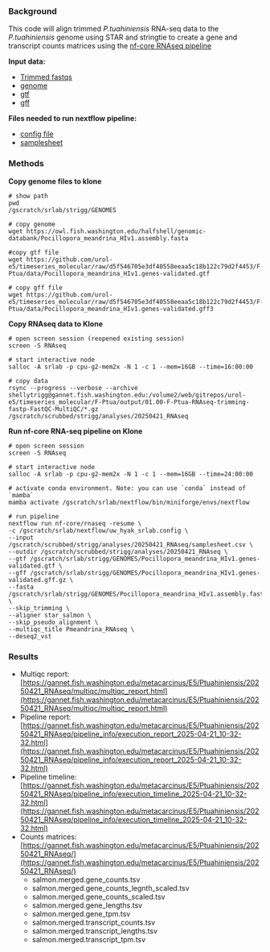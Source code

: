 ### Background 

This code will align trimmed _P.tuahiniensis_ RNA-seq data to the _P.tuahiniensis_ genome using STAR and stringtie to create a gene and transcript counts matrices using the [nf-core RNAseq pipeline](https://nf-co.re/rnaseq/3.18.0/.) 


**Input data:**

- [Trimmed fastqs](https://gannet.fish.washington.edu/gitrepos/urol-e5/timeseries_molecular/F-Ptua/output/01.00-F-Ptua-RNAseq-trimming-fastp-FastQC-MultiQC/)
- [genome](https://owl.fish.washington.edu/halfshell/genomic-databank/Pocillopora_meandrina_HIv1.assembly.fasta)
- [gtf](https://github.com/urol-e5/timeseries_molecular/raw/d5f546705e3df40558eeaa5c18b122c79d2f4453/F-Ptua/data/Pocillopora_meandrina_HIv1.genes-validated.gtf)
- [gff](https://github.com/urol-e5/timeseries_molecular/raw/d5f546705e3df40558eeaa5c18b122c79d2f4453/F-Ptua/data/Pocillopora_meandrina_HIv1.genes-validated.gff3)

**Files needed to run nextflow pipeline:**

- [config file](https://gannet.fish.washington.edu/metacarcinus/E5/Ptuahiniensis/20250421_RNAseq/uw_hyak_srlab.config)
- [samplesheet](https://gannet.fish.washington.edu/metacarcinus/E5/Ptuahiniensis/20250421_RNAseq/samplesheet.csv)

### Methods
**Copy genome files to klone**

```
# show path
pwd
/gscratch/srlab/strigg/GENOMES

# copy genome
wget https://owl.fish.washington.edu/halfshell/genomic-databank/Pocillopora_meandrina_HIv1.assembly.fasta

#copy gtf file
wget https://github.com/urol-e5/timeseries_molecular/raw/d5f546705e3df40558eeaa5c18b122c79d2f4453/F-Ptua/data/Pocillopora_meandrina_HIv1.genes-validated.gtf

# copy gff file
wget https://github.com/urol-e5/timeseries_molecular/raw/d5f546705e3df40558eeaa5c18b122c79d2f4453/F-Ptua/data/Pocillopora_meandrina_HIv1.genes-validated.gff3
```


**Copy RNAseq data to Klone**

```
# open screen session (reopened existing session)
screen -S RNAseq

# start interactive node
salloc -A srlab -p cpu-g2-mem2x -N 1 -c 1 --mem=16GB --time=16:00:00

# copy data
rsync --progress --verbose --archive shellytrigg@gannet.fish.washington.edu:/volume2/web/gitrepos/urol-e5/timeseries_molecular/F-Ptua/output/01.00-F-Ptua-RNAseq-trimming-fastp-FastQC-MultiQC/*.gz /gscratch/scrubbed/strigg/analyses/20250421_RNAseq
```

**Run nf-core RNA-seq pipeline on Klone**

```
# open screen session 
screen -S RNAseq

# start interactive node
salloc -A srlab -p cpu-g2-mem2x -N 1 -c 1 --mem=16GB --time=24:00:00

# activate conda environment. Note: you can use `conda` instead of `mamba` 
mamba activate /gscratch/srlab/nextflow/bin/miniforge/envs/nextflow

# run pipeline
nextflow run nf-core/rnaseq -resume \
-c /gscratch/srlab/nextflow/uw_hyak_srlab.config \
--input /gscratch/scrubbed/strigg/analyses/20250421_RNAseq/samplesheet.csv \
--outdir /gscratch/scrubbed/strigg/analyses/20250421_RNAseq \
--gtf /gscratch/srlab/strigg/GENOMES/Pocillopora_meandrina_HIv1.genes-validated.gtf \
--gff /gscratch/srlab/strigg/GENOMES/Pocillopora_meandrina_HIv1.genes-validated.gff.gz \
--fasta /gscratch/srlab/strigg/GENOMES/Pocillopora_meandrina_HIv1.assembly.fasta \
--skip_trimming \
--aligner star_salmon \
--skip_pseudo_alignment \
--multiqc_title Pmeandrina_RNAseq \
--deseq2_vst

```

### Results

- Multiqc report: [https://gannet.fish.washington.edu/metacarcinus/E5/Ptuahiniensis/20250421_RNAseq/multiqc/multiqc_report.html](https://gannet.fish.washington.edu/metacarcinus/E5/Ptuahiniensis/20250421_RNAseq/multiqc/multiqc_report.html)
- Pipeline report: [https://gannet.fish.washington.edu/metacarcinus/E5/Ptuahiniensis/20250421_RNAseq/pipeline_info/execution_report_2025-04-21_10-32-32.html](https://gannet.fish.washington.edu/metacarcinus/E5/Ptuahiniensis/20250421_RNAseq/pipeline_info/execution_report_2025-04-21_10-32-32.html)
- Pipeline timeline: [https://gannet.fish.washington.edu/metacarcinus/E5/Ptuahiniensis/20250421_RNAseq/pipeline_info/execution_timeline_2025-04-21_10-32-32.html](https://gannet.fish.washington.edu/metacarcinus/E5/Ptuahiniensis/20250421_RNAseq/pipeline_info/execution_timeline_2025-04-21_10-32-32.html)
- Counts matrices: [https://gannet.fish.washington.edu/metacarcinus/E5/Ptuahiniensis/20250421_RNAseq/](https://gannet.fish.washington.edu/metacarcinus/E5/Ptuahiniensis/20250421_RNAseq/)
	- salmon.merged.gene_counts.tsv
	- salmon.merged.gene\_counts\_legnth_scaled.tsv
	- salmon.merged.gene_counts\_scaled.tsv
	- salmon.merged.gene_lengths.tsv
	- salmon.merged.gene_tpm.tsv
	- salmon.merged.transcript_counts.tsv
	- salmon.merged.transcript_lengths.tsv
	- salmon.merged.transcript_tpm.tsv
